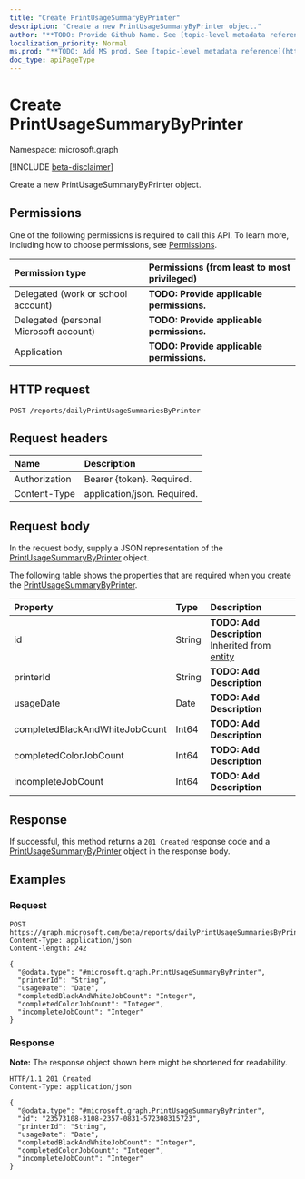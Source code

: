 ```yaml
---
title: "Create PrintUsageSummaryByPrinter"
description: "Create a new PrintUsageSummaryByPrinter object."
author: "**TODO: Provide Github Name. See [topic-level metadata reference](https://msgo.azurewebsites.net/add/document/guidelines/metadata.html#topic-level-metadata)**"
localization_priority: Normal
ms.prod: "**TODO: Add MS prod. See [topic-level metadata reference](https://msgo.azurewebsites.net/add/document/guidelines/metadata.html#topic-level-metadata)**"
doc_type: apiPageType
---
```


# Create PrintUsageSummaryByPrinter
Namespace: microsoft.graph

[!INCLUDE [beta-disclaimer](../../includes/beta-disclaimer.md)]

Create a new PrintUsageSummaryByPrinter object.

## Permissions
One of the following permissions is required to call this API. To learn more, including how to choose permissions, see [Permissions](/graph/permissions-reference).

|Permission type|Permissions (from least to most privileged)|
|:---|:---|
|Delegated (work or school account)|**TODO: Provide applicable permissions.**|
|Delegated (personal Microsoft account)|**TODO: Provide applicable permissions.**|
|Application|**TODO: Provide applicable permissions.**|

## HTTP request

<!-- {
  "blockType": "ignored"
}
-->
``` http
POST /reports/dailyPrintUsageSummariesByPrinter
```

## Request headers
|Name|Description|
|:---|:---|
|Authorization|Bearer {token}. Required.|
|Content-Type|application/json. Required.|

## Request body
In the request body, supply a JSON representation of the [PrintUsageSummaryByPrinter](../resources/printusagesummarybyprinter.md) object.

The following table shows the properties that are required when you create the [PrintUsageSummaryByPrinter](../resources/printusagesummarybyprinter.md).

|Property|Type|Description|
|:---|:---|:---|
|id|String|**TODO: Add Description** Inherited from [entity](../resources/entity.md)|
|printerId|String|**TODO: Add Description**|
|usageDate|Date|**TODO: Add Description**|
|completedBlackAndWhiteJobCount|Int64|**TODO: Add Description**|
|completedColorJobCount|Int64|**TODO: Add Description**|
|incompleteJobCount|Int64|**TODO: Add Description**|



## Response

If successful, this method returns a `201 Created` response code and a [PrintUsageSummaryByPrinter](../resources/printusagesummarybyprinter.md) object in the response body.

## Examples

### Request
<!-- {
  "blockType": "request",
  "name": "create_printusagesummarybyprinter_from_"
}
-->
``` http
POST https://graph.microsoft.com/beta/reports/dailyPrintUsageSummariesByPrinter
Content-Type: application/json
Content-length: 242

{
  "@odata.type": "#microsoft.graph.PrintUsageSummaryByPrinter",
  "printerId": "String",
  "usageDate": "Date",
  "completedBlackAndWhiteJobCount": "Integer",
  "completedColorJobCount": "Integer",
  "incompleteJobCount": "Integer"
}
```


### Response
**Note:** The response object shown here might be shortened for readability.
<!-- {
  "blockType": "response",
  "truncated": true,
  "@odata.type": "microsoft.graph.PrintUsageSummaryByPrinter"
}
-->
``` http
HTTP/1.1 201 Created
Content-Type: application/json

{
  "@odata.type": "#microsoft.graph.PrintUsageSummaryByPrinter",
  "id": "23573108-3108-2357-0831-572308315723",
  "printerId": "String",
  "usageDate": "Date",
  "completedBlackAndWhiteJobCount": "Integer",
  "completedColorJobCount": "Integer",
  "incompleteJobCount": "Integer"
}
```

